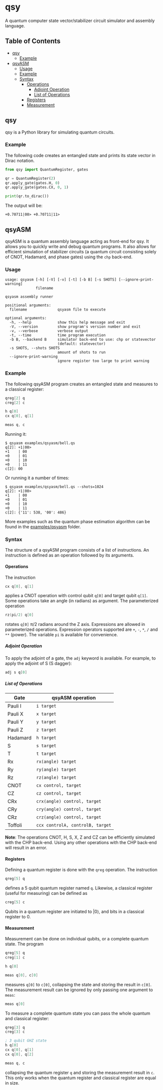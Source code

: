 # qsy
A quantum computer state vector/stabilizer circuit simulator and assembly
language.

## Table of Contents
* [qsy](#qsy-1)
   * [Example](#example)
* [qsyASM](#qsyasm)
   * [Usage](#usage)
   * [Example](#example-1)
   * [Syntax](#syntax)
      * [Operations](#operations)
         * [Adjoint Operation](#adjoint-operation)
         * [List of Operations](#list-of-operations)
      * [Registers](#registers)
      * [Measurement](#measurement)

## qsy
qsy is a Python library for simulating quantum circuits.

### Example
The following code creates an entangled state and prints its state vector in
Dirac notation.
```python
from qsy import QuantumRegister, gates

qr = QuantumRegister(2)
qr.apply_gate(gates.H, 0)
qr.apply_gate(gates.CX, 0, 1)

print(qr.to_dirac())
```
The output will be:
```
+0.70711|00> +0.70711|11>
```

## qsyASM
qsyASM is a quantum assembly language acting as front-end for qsy. It allows
you to quickly write and debug quantum programs. It also allows for efficient
simulation of stabilizer circuits (a quantum circuit consisting solely of CNOT,
Hadamard, and phase gates) using the `chp` back-end.

### Usage
```
usage: qsyasm [-h] [-V] [-v] [-t] [-b B] [-s SHOTS] [--ignore-print-warning]
              filename

qsyasm assembly runner

positional arguments:
  filename              qsyasm file to execute

optional arguments:
  -h, --help            show this help message and exit
  -V, --version         show program's version number and exit
  -v, --verbose         verbose output
  -t, --time            time program execution
  -b B, --backend B     simulator back-end to use: chp or statevector
                        (default: statevector)
  -s SHOTS, --shots SHOTS
                        amount of shots to run
  --ignore-print-warning
                        ignore register too large to print warning
```

### Example
The following qsyASM program creates an entangled state and measures to a
classical register:
```asm
qreg[2] q
creg[2] c

h q[0]
cx q[0], q[1]

meas q, c
```
Running it:
```
$ qsyasm examples/qsyasm/bell.qs
q[2]: +1|00>
+1    | 00
+0    | 01
+0    | 10
+0    | 11
c[2]: 00
```
Or running it a number of times:
```
$ qsyasm examples/qsyasm/bell.qs --shots=1024
q[2]: +1|00>
+1    | 00
+0    | 01
+0    | 10
+0    | 11
c[2]: {'11': 538, '00': 486}
```
More examples such as the quantum phase estimation algorithm can be found in the
[examples/qsyasm](examples/qsyasm) folder.

### Syntax
The structure of a qsyASM program consists of a list of instructions. An
instruction is defined as an operation followed by its arguments.

#### Operations
The instruction
```asm
cx q[0], q[1]
```
applies a CNOT operation with control qubit `q[0]` and target qubit `q[1]`.
Some operations take an angle (in radians) as argument. The parameterized operation
```asm
rz(pi/2) q[0]
```
rotates `q[0]` π/2 radians around the Z axis. Expressions are allowed in
parameterized operations. Expression operators supported are `+`, `-`, `*`, `/`
and `**` (power). The variable `pi` is available for convenience.

##### Adjoint Operation
To apply the adjoint of a gate, the `adj` keyword is available. For example, to
apply the adjoint of S (S dagger):
```asm
adj s q[0]
```

##### List of Operations
| Gate     |  qsyASM operation                |
|----------|----------------------------------|
| Pauli I  | `i target`                       |
| Pauli X  | `x target`                       |
| Pauli Y  | `y target`                       |
| Pauli Z  | `z target`                       |
| Hadamard | `h target`                       |
| S        | `s target`                       |
| T        | `t target`                       |
| Rx       | `rx(angle) target`               |
| Ry       | `ry(angle) target`               |
| Rz       | `rz(angle) target`               |
| CNOT     | `cx control, target`             |
| CZ       | `cz control, target`             |
| CRx      | `crx(angle) control, target`     |
| CRy      | `cry(angle) control, target`     |
| CRz      | `crz(angle) control, target`     |
| Toffoli  | `ccx controlA, controlB, target` |

**Note**: The operations CNOT, H, S, X, Z and CZ can be efficiently simulated with
the CHP back-end. Using any other operations with the CHP back-end will result
in an error.

#### Registers
Defining a quantum register is done with the `qreg` operation. The instruction
```asm
qreg[5] q
```
defines a 5 qubit quantum register named `q`. Likewise, a classical register (useful for measuring) can be defined as
```asm
creg[5] c
```
Qubits in a quantum register are initiated to |0⟩, and bits in a classical register to 0.

#### Measurement
Measurement can be done on individual qubits, or a complete quantum state. The program
```asm
qreg[5] q
creg[1] c

h q[0]

meas q[0], c[0]
```
measures `q[0]` to `c[0]`, collapsing the state and storing the result in `c[0]`. The measurement result can be ignored by only passing one argument to `meas`:
```asm
meas q[0]
```

To measure a complete quantum state you can pass the whole quantum and classical register:
```asm
qreg[3] q
creg[3] c

; 3 qubit GHZ state
h q[0]
cx q[0], q[1]
cx q[0], q[2]

meas q, c
```
collapsing the quantum register `q` and storing the measurement result in `c`. This only works when the quantum register and classical register are equal in size.
